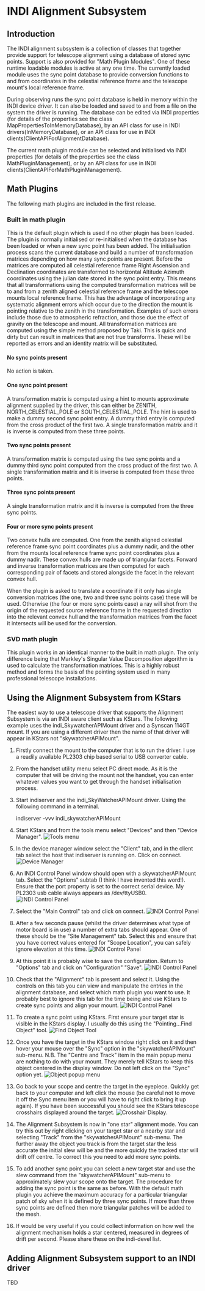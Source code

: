 # INDI Alignment Subsystem

## Introduction
The INDI alignment subsystem is a collection of classes that together provide support for telescope alignment using a database of stored sync points. Support is also provided for "Math Plugin Modules". One of these runtime loadable modules is active at any one time. The currently loaded module uses the sync point database to provide conversion functions to and from coordinates in the celestial reference frame and the telescope mount's local reference frame.

During observing runs the sync point database is held in memory within the INDI device driver. It can also be loaded and saved to and from a file on the system the driver is running. The database can be edited via INDI properties (for details of the properties see the class MapPropertiesToInMemoryDatabase), by an API class for use in INDI drivers(InMemoryDatabase), or an API class for use in INDI clients(ClientAPIForAlignmentDatabase).

The current math plugin module can be selected and initialised via INDI properties (for details of the properties see the class MathPluginManagement), or by an API class for use in INDI clients(ClientAPIForMathPluginManagement).

## Math Plugins
The following math plugins are included in the first release.

### Built in math plugin
This is the default plugin which is used if no other plugin has been loaded. The plugin is normally initialised or re-initialised when the database has been loaded or when a new sync point has been added. The initialisation process scans the current database and build a number of transformation matrices depending on how many sync points are present. Before the matrices are computed all celestial reference frame Right Ascension and Declination coordinates are transformed to horizontal Altitude Azimuth coordinates using the julian date stored in the sync point entry. This means that all transformations using the computed transformation matrices will be to and from a zenith aligned celestial reference frame and the telescope mounts local reference frame. This has the advantage of incorporating any systematic alignment errors which occur due to the direction the mount is pointing relative to the zenith in the transformation. Examples of such errors include those due to atmospheric refraction, and those due the effect of gravity on the telescope and mount. All transformation matrices are computed using the simple method proposed by Taki. This is quick and dirty but can result in matrices that are not true transforms. These will be reported as errors and an identity matrix will be substituted.

#### No sync points present

No action is taken. 

#### One sync point present

A transformation matrix is computed using a hint to mounts approximate alignment supplied by the driver, this can either be ZENITH, NORTH_CELESTIAL_POLE or SOUTH_CELESTIAL_POLE. The hint is used to make a dummy second sync point entry. A dummy third entry is computed from the cross product of the first two. A single transformation matrix and it is inverse is computed from these three points. 

#### Two sync points present

A transformation matrix is computed using the two sync points and a dummy third sync point computed from the cross product of the first two. A single transformation matrix and it is inverse is computed from these three points.

#### Three sync points present

A single transformation matrix and it is inverse is computed from the three sync points.

#### Four or more sync points present

Two convex hulls are computed. One from the zenith aligned celestial reference frame sync point coordinates plus a dummy nadir, and the other from the mounts local reference frame sync point coordinates plus a dummy nadir. These convex hulls are made up of triangular facets. Forward and inverse transformation matrices are then computed for each corresponding pair of facets and stored alongside the facet in the relevant convex hull.

When the plugin is asked to translate a coordinate if it only has single conversion matrices (the one, two and three sync points case) these will be used. Otherwise (the four or more sync points case) a ray will shot from the origin of the requested source reference frame in the requested direction into the relevant convex hull and the transformation matrices from the facet it intersects will be used for the conversion.

### SVD math plugin
This plugin works in an identical manner to the built in math plugin. The only difference being that Markley's Singular Value Decomposition algorithm is used to calculate the transformation matrices. This is a highly robust method and forms the basis of the pointing system used in many professional telescope installations.

## Using the Alignment Subsystem from KStars
The easiest way to use a telescope driver that supports the Alignment Subsystem is via an INDI aware client such as KStars. The following example uses the indi_SkywatcherAPIMount driver and a Synscan 114GT mount. If you are using a different driver then the name of that driver will appear in KStars not "skywatcherAPIMount".

1. Firstly connect the mount to the computer that is to run the driver. I use a readily available PL2303 chip based serial to USB converter cable.
2. From the handset utility menu select PC direct mode. As it is the computer that will be driving the mount not the handset, you can enter whatever values you want to get through the handset initialisation process.
3. Start indiserver and the indi_SkyWatcherAPIMount driver. Using the following command in a terminal.

	indiserver -vvv indi_skywatcherAPIMount

4. Start KStars and from the tools menu select "Devices" and then "Device Manager".
![Tools menu](toolsmenu.png)

5. In the device manager window select the "Client" tab, and in the client tab select the host that indiserver is running on. Click on connect.
![Device Manager](devicemanager.png)

6. An INDI Control Panel window should open with a skywatcherAPIMount tab. Select the "Options" subtab (I think I have invented this word!). Ensure that the port property is set to the correct serial device. My PL2303 usb cable always appears as /dev/ttyUSB0.
![INDI Control Panel](controlpanel1.png)

7. Select the "Main Control" tab and click on connect.
![INDI Control Panel](controlpanel2.png)

8. After a few seconds pause (whilst the driver determines what type of motor board is in use) a number of extra tabs should appear. One of these should be the "Site Management" tab. Select this and ensure that you have correct values entered for "Scope Location", you can safely ignore elevation at this time.
![INDI Control Panel](controlpanel3.png)

9. At this point it is probably wise to save the configuration. Return to "Options" tab and click on "Configuration" "Save".
![INDI Control Panel](controlpanel4.png)

10. Check that the "Alignment" tab is present and select it. Using the controls on this tab you can view and manipulate the entries in the alignment database, and select which math plugin you want to use. It probably best to ignore this tab for the time being and use KStars to create sync points and align your mount.
![INDI Control Panel](controlpanel5.png)

11. To create a sync point using KStars. First ensure your target star is visible in the KStars display. I usually do this using the "Pointing...Find Object" tool.
![Find Object Tool](findobject.png)

12. Once you have the target in the KStars window right click on it and then hover your mouse over the "Sync" option in the "skywatcherAPIMount" sub-menu. N.B. The "Centre and Track" item in the main popup menu are nothing to do with your mount. They merely tell KStars to keep this object centered in the display window. Do not left click on the "Sync" option yet.
![Object popup menu](objectpopup.png)

13. Go back to your scope and centre the target in the eyepiece. Quickly get back to your computer and left click the mouse (be careful not to move it off the Sync menu item or you will have to right click to bring it up again). If you have been successful you should see the KStars telescope crosshairs displayed around the target.
![Crosshair Display](crosshair.png).

14. The Alignment Subsystem is now in "one star" alignment mode. You can try this out by right clicking on your target star or a nearby star and selecting "Track" from the "skywatcherAPIMount" sub-menu. The further away the object you track is from the target star the less accurate the initial slew will be and the more quickly the tracked star will drift off centre. To correct this you need to add more sync points.

15. To add another sync point you can select a new target star and use the slew command from the "skywatcherAPIMount" sub-menu to approximately slew your scope onto the target. The procedure for adding the sync point is the same as before. With the default math plugin you achieve the maximum accuracy for a particular triangular patch of sky when it is defined by three sync points. If more than three sync points are defined then more triangular patches will be added to the mesh.

16. If would be very useful if you could collect information on how well the alignment mechanism holds a star centered, measured in degrees of drift per second. Please share these on the indi-devel list.

## Adding Alignment Subsystem support to an INDI driver
TBD